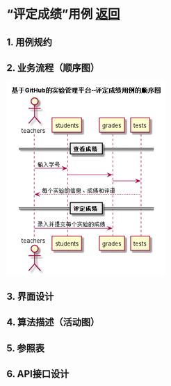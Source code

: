﻿<!-- markdownlint-disable MD033-->
<!-- 禁止MD033类型的警告 https://www.npmjs.com/package/markdownlint -->

# “评定成绩”用例 [返回](./README.md)
## 1. 用例规约

## 2. 业务流程（顺序图）
![sequence1](./sequence评定成绩.png) 

## 3. 界面设计

## 4. 算法描述（活动图）

## 5. 参照表

## 6. API接口设计